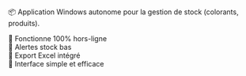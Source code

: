 📦 Application Windows autonome pour la gestion de stock (colorants, produits).

🔹 Fonctionne 100% hors-ligne  
🔹 Alertes stock bas  
🔹 Export Excel intégré  
🔹 Interface simple et efficace
